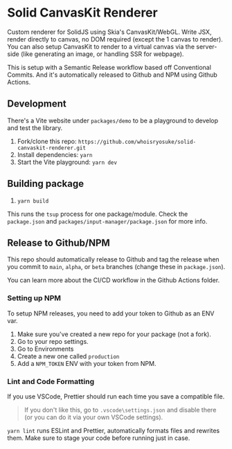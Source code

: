 # Solid CanvasKit Renderer

Custom renderer for SolidJS using Skia's CanvasKit/WebGL. Write JSX, render directly to canvas, no DOM required (except the 1 canvas to render). You can also setup CanvasKit to render to a virtual canvas via the server-side (like generating an image, or handling SSR for webpage).

This is setup with a Semantic Release workflow based off Conventional Commits. And it's automatically released to Github and NPM using Github Actions.

## Development

There's a Vite website under `packages/demo` to be a playground to develop and test the library.

1. Fork/clone this repo: `https://github.com/whoisryosuke/solid-canvaskit-renderer.git`
1. Install dependencies: `yarn`
1. Start the Vite playground: `yarn dev`

## Building package

1. `yarn build`

This runs the `tsup` process for one package/module. Check the `package.json` and `packages/input-manager/package.json` for more info.

## Release to Github/NPM

This repo should automatically release to Github and tag the release when you commit to `main`, `alpha`, or `beta` branches (change these in `package.json`).

You can learn more about the CI/CD workflow in the Github Actions folder.

### Setting up NPM

To setup NPM releases, you need to add your token to Github as an ENV var.

1. Make sure you've created a new repo for your package (not a fork).
1. Go to your repo settings.
1. Go to Environments
1. Create a new one called `production`
1. Add a `NPM_TOKEN` ENV with your token from NPM.

### Lint and Code Formatting

If you use VSCode, Prettier should run each time you save a compatible file.

> If you don't like this, go to `.vscode\settings.json` and disable there (or you can do it via your own VSCode settings).

`yarn lint` runs ESLint and Prettier, automatically formats files and rewrites them. Make sure to stage your code before running just in case.
